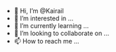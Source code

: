 - 👋 Hi, I’m @Kairail
- 👀 I’m interested in ...
- 🌱 I’m currently learning ...
- 💞️ I’m looking to collaborate on ...
- 📫 How to reach me ...

<!---
Kairail/Kairail is a ✨ special ✨ repository because its `README.md` (this file) appears on your GitHub profile.
You can click the Preview link to take a look at your changes.
--->
